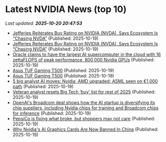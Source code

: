 # Latest NVIDIA News (top 10)
_Last updated: **2025-10-20 20:47:53**_

- [Jefferies Reiterates Buy Rating on NVIDIA (NVDA), Says Ecosystem Is “Chasing NVDA”](https://biztoc.com/x/09b0b693d327fcac) (Published: 2025-10-19)
- [Jefferies Reiterates Buy Rating on NVIDIA (NVDA), Says Ecosystem Is “Chasing NVDA”](https://finance.yahoo.com/news/jefferies-reiterates-buy-rating-nvidia-203735115.html) (Published: 2025-10-19)
- [Oracle claims to have the largest AI supercomputer in the cloud with 16 zettaFLOPS of peak performance, 800,000 Nvidia GPUs](https://www.techradar.com/pro/oracle-claims-to-have-the-largest-ai-supercomputer-in-the-cloud-with-16-zettaflops-of-peak-performance-800-000-nvidia-gpus) (Published: 2025-10-19)
- [Asus TUF Gaming T500](https://uk.pcmag.com/desktop-pcs/160813/asus-tuf-gaming-t500) (Published: 2025-10-19)
- [Asus TUF Gaming T500](https://me.pcmag.com/en/old-desktop-pcs/32988/asus-tuf-gaming-t500) (Published: 2025-10-19)
- [5 big analyst AI moves: Nvidia, AMD upgraded; ASML seen on €1,000 path](https://biztoc.com/x/57bd61f3f393c302) (Published: 2025-10-19)
- [Veteran analyst resets Big Tech ‘buy’ list for rest of 2025](https://www.thestreet.com/technology/veteran-analyst-resets-big-tech-buy-list-for-rest-of-2025) (Published: 2025-10-19)
- [OpenAI's Broadcom deal shows how the AI startup is diversifying its chip suppliers, including Nvidia chips for training and Broadcom chips for inference](https://biztoc.com/x/b1369258ba7e4de3) (Published: 2025-10-19)
- [PepsiCo is fixing what broke, but shoppers may not care](https://www.thestreet.com/investing/pepsico-is-fixing-what-broke-but-shoppers-may-not-care) (Published: 2025-10-19)
- [Why Nvidia's AI Graphics Cards Are Now Banned In China](https://www.bgr.com/1996593/why-china-banned-nvidia-ai-graphics-card-reason/) (Published: 2025-10-19)
